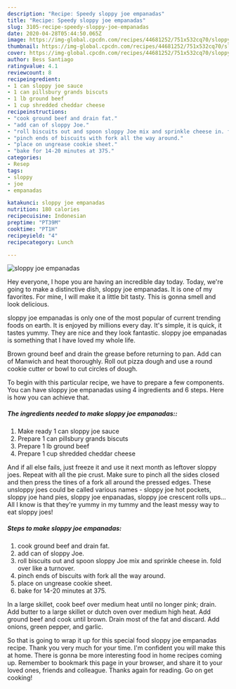 ```yaml
---
description: "Recipe: Speedy sloppy joe empanadas"
title: "Recipe: Speedy sloppy joe empanadas"
slug: 3105-recipe-speedy-sloppy-joe-empanadas
date: 2020-04-28T05:44:50.065Z
image: https://img-global.cpcdn.com/recipes/44681252/751x532cq70/sloppy-joe-empanadas-recipe-main-photo.jpg
thumbnail: https://img-global.cpcdn.com/recipes/44681252/751x532cq70/sloppy-joe-empanadas-recipe-main-photo.jpg
cover: https://img-global.cpcdn.com/recipes/44681252/751x532cq70/sloppy-joe-empanadas-recipe-main-photo.jpg
author: Bess Santiago
ratingvalue: 4.1
reviewcount: 8
recipeingredient:
- 1 can sloppy joe sauce
- 1 can pillsbury grands biscuts
- 1 lb ground beef
- 1 cup shredded cheddar cheese
recipeinstructions:
- "cook ground beef and drain fat."
- "add can of sloppy Joe."
- "roll biscuits out and spoon sloppy Joe mix and sprinkle cheese in. fold over like a turnover."
- "pinch ends of biscuits with fork all the way around."
- "place on ungrease cookie sheet."
- "bake for 14-20 minutes at 375."
categories:
- Resep
tags:
- sloppy
- joe
- empanadas

katakunci: sloppy joe empanadas
nutrition: 180 calories
recipecuisine: Indonesian
preptime: "PT39M"
cooktime: "PT1H"
recipeyield: "4"
recipecategory: Lunch

---
```



![sloppy joe empanadas](https://img-global.cpcdn.com/recipes/44681252/751x532cq70/sloppy-joe-empanadas-recipe-main-photo.jpg)

Hey everyone, I hope you are having an incredible day today. Today, we're going to make a distinctive dish, sloppy joe empanadas. It is one of my favorites. For mine, I will make it a little bit tasty. This is gonna smell and look delicious.

sloppy joe empanadas is only one of the most popular of current trending foods on earth. It is enjoyed by millions every day. It's simple, it is quick, it tastes yummy. They are nice and they look fantastic. sloppy joe empanadas is something that I have loved my whole life.

Brown ground beef and drain the grease before returning to pan. Add can of Manwich and heat thoroughly. Roll out pizza dough and use a round cookie cutter or bowl to cut circles of dough.


To begin with this particular recipe, we have to prepare a few components. You can have sloppy joe empanadas using 4 ingredients and 6 steps. Here is how you can achieve that.

##### The ingredients needed to make sloppy joe empanadas::

1. Make ready 1 can sloppy joe sauce
1. Prepare 1 can pillsbury grands biscuts
1. Prepare 1 lb ground beef
1. Prepare 1 cup shredded cheddar cheese


And if all else fails, just freeze it and use it next month as leftover sloppy joes. Repeat with all the pie crust. Make sure to pinch all the sides closed and then press the tines of a fork all around the pressed edges. These unsloppy joes could be called various names - sloppy joe hot pockets, sloppy joe hand pies, sloppy joe enpanadas, sloppy joe crescent rolls ups… All I know is that they&#39;re yummy in my tummy and the least messy way to eat sloppy joes! 

##### Steps to make sloppy joe empanadas:

1. cook ground beef and drain fat.
1. add can of sloppy Joe.
1. roll biscuits out and spoon sloppy Joe mix and sprinkle cheese in. fold over like a turnover.
1. pinch ends of biscuits with fork all the way around.
1. place on ungrease cookie sheet.
1. bake for 14-20 minutes at 375.


In a large skillet, cook beef over medium heat until no longer pink; drain. Add butter to a large skillet or dutch oven over medium high heat. Add ground beef and cook until brown. Drain most of the fat and discard. Add onions, green pepper, and garlic. 

So that is going to wrap it up for this special food sloppy joe empanadas recipe. Thank you very much for your time. I'm confident you will make this at home. There is gonna be more interesting food in home recipes coming up. Remember to bookmark this page in your browser, and share it to your loved ones, friends and colleague. Thanks again for reading. Go on get cooking!
